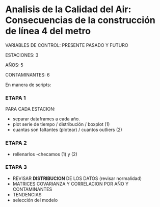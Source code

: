 # Analisis de la Calidad del Air: Consecuencias de la construcción de línea 4 del metro
VARIABLES DE CONTROL: PRESENTE PASADO Y FUTURO

ESTACIONES: 3

AÑOS: 5

CONTAMINANTES: 6

En manera de scripts:

### ETAPA 1
PARA CADA ESTACION:
- separar dataframes a cada año.
- plot serie de tiempo / distribución / boxplot (1)
- cuantas son faltantes (plotear) / cuantos outliers (2)

### ETAPA 2
- rellenarlos
-checamos (1) y (2)

### ETAPA 3
- REVISAR **DISTRIBUCION** DE LOS DATOS (revisar normalidad)
- MATRICES COVARIANZA Y CORRELACION POR AÑO Y CONTAMINANTES
- TENDENCIAS
- selección del modelo